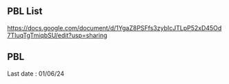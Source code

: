 ## PBL List

https://docs.google.com/document/d/1YgaZ8PSFfs3zybIcJTLpP52xD45Od7TIuqTgTmiqbSU/edit?usp=sharing

## PBL 

Last date : 01/06/24

